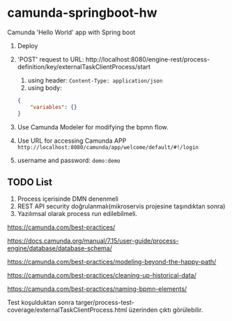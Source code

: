 # camunda-springboot-hw
Camunda 'Hello World' app with Spring boot



1. Deploy
2. 'POST' request to URL: http://localhost:8080/engine-rest/process-definition/key/externalTaskClientProcess/start
   1. using header: `Content-Type: application/json`
   2. using body:
    ```json
    {
        "variables": {}
    }
    ```
3. Use Camunda Modeler for modifying the bpmn flow.
4. Use URL for accessing Camunda APP 
`http://localhost:8080/camunda/app/welcome/default/#!/login`

5. username and password: `demo:demo`


## TODO List
1. Process içerisinde DMN denenmeli
2. REST API security doğrulanmalı(mikroservis projesine taşındıktan sonra)
3. Yazılımsal olarak process run edilebilmeli.

https://camunda.com/best-practices/

https://docs.camunda.org/manual/7.15/user-guide/process-engine/database/database-schema/

https://camunda.com/best-practices/modeling-beyond-the-happy-path/

https://camunda.com/best-practices/cleaning-up-historical-data/

https://camunda.com/best-practices/naming-bpmn-elements/

Test koşulduktan sonra targer/process-test-coverage/externalTaskClientProcess.html üzerinden çıktı görülebilir.